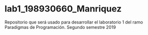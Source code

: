 # lab1_198930660_Manriquez
Repositorio que será usado para desarrollar el laboratorio 1 del ramo Paradigmas de Programación. Segundo semestre 2019
